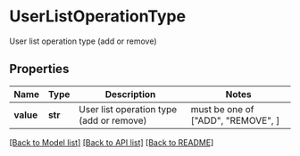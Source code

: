 # UserListOperationType

User list operation type (add or remove)

## Properties
Name | Type | Description | Notes
------------ | ------------- | ------------- | -------------
**value** | **str** | User list operation type (add or remove) |  must be one of ["ADD", "REMOVE", ]

[[Back to Model list]](../README.md#documentation-for-models) [[Back to API list]](../README.md#documentation-for-api-endpoints) [[Back to README]](../README.md)


